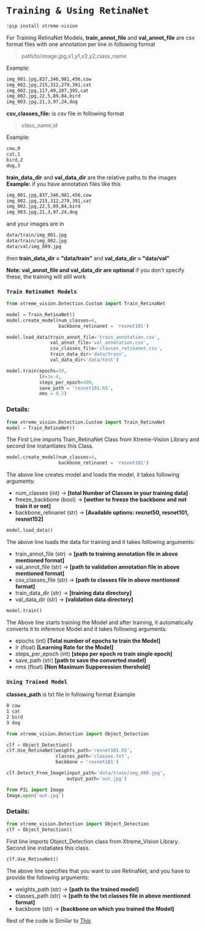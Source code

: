 # **`Training & Using RetinaNet`**
```python
!pip install xtreme-vision
```
For Training RetinaNet Models,
**train_annot_file** and **val_annot_file** are csv format files with one annotation per line in following format
> path/to/image.jpg,x1,y1,x2,y2,class_name

Example:
```bash
img_001.jpg,837,346,981,456,cow
img_002.jpg,215,312,279,391,cat
img_002.jpg,117,49,287,395,cat
img_002.jpg,22,5,89,84,bird
img_003.jpg,21,3,97,24,dog
```
**csv_classes_file:** is csv file in following format
>class_name,id

Example:
```bash
cow,0
cat,1
bird,2
dog,3
```
**train_data_dir** and **val_data_dir** are the relative paths to the images
**Example:**
if you have annotation files like this
```bash
img_001.jpg,837,346,981,456,cow
img_002.jpg,215,312,279,391,cat
img_002.jpg,22,5,89,84,bird
img_003.jpg,21,3,97,24,dog
```
and your images are in
```bash
data/train/img_001.jpg
data/train/img_002.jpg
data/val/img_009.jpg
```
then **train_data_dir = "data/train"**
and **val_data_dir = "data/val"**

**Note: val_annot_file and val_data_dir are optional** if you don't specify these, the training will still work
### **`Train RetinaNet Models`** 

```python
from xtreme_vision.Detection.Custom import Train_RetinaNet

model = Train_RetinaNet()
model.create_model(num_classes=4, 
                   backbone_retinanet = 'resnet101')

model.load_data(train_annot_file='train_annotation.csv', 
                val_annot_file='val_annotation.csv', 
                csv_classes_file='classes_retinanet.csv', 
                train_data_dir='data/train', 
                val_data_dir='data/test')

model.train(epochs=30, 
            lr=1e-4, 
            steps_per_epoch=400,
            save_path = 'resnet101.h5',
            nms = 0.2)
```

### Details:
```python
from xtreme_vision.Detection.Custom import Train_RetinaNet
model = Train_RetinaNet()
```
The First Line imports Train_RetinaNet Class from Xtreme-Vision Library and
second line Instantiates this Class.

```python
model.create_model(num_classes=4, 
                   backbone_retinanet = 'resnet101')
```
The above line creates model and loads the model, it takes following arguments:
  - num_classes (int) -> **[total Number of Classes in your training data]**
  - freeze_backbone (bool) -> **[wether to freeze the backbone and not train it or not]**
  - backbone_retinanet (str) -> **[Available options: resnet50, resnet101, resnet152]**

```python
model.load_data()
```
The above line loads the data for training and it takes following arguments:
  - train_annot_file (str) -> **[path to training annotation file in above mentioned format]**
  - val_annot_file (str) -> **[path to validation annotation file in above mentioned format]**
  - csv_classes_file (str) -> **[path to classes file in above mentioned format]**
  - train_data_dir (str) -> **[training data directory]**
  - val_data_dir (str) -> **[validation data directory]**

```python
model.train()
```
The Above line starts training the Model and after training, it automatically converts it to inference Model and it takes following arguments:
  - epochs (int) **[Total number of epochs to train the Model]**
  - lr (float) **[Learning Rate for the Model]**
  - steps_per_epoch (int) **[steps per epoch ro train single epoch]**
  - save_path (str) **[path to save the converted model]**
  - nms (float) **[Non Maximum Supperession thershold]**

### **`Using Trained Model`**

**classes_path** is txt file in following format
Example

```bash
0 cow
1 cat
2 bird
3 dog
```
```python
from xtreme_vision.Detection import Object_Detection

clf = Object_Detection()
clf.Use_RetinaNet(weights_path='resnet101.h5', 
                  classes_path='classes.txt',
                  backbone = 'resnet101')

clf.Detect_From_Image(input_path='data/train/img_000.jpg', 
                      output_path='out.jpg')

from PIL import Image
Image.open('out.jpg')
```
### Details:
```python
from xtreme_vision.Detection import Object_Detection
clf = Object_Detection()
```
First line imports Object_Detection class from Xtreme_Vision Library.
Second line instatiates this class.

```python
clf.Use_RetinaNet()
```
The above line specifies that you want to use RetinaNet, and you have to provide the following arguments:
  - weights_path (str) -> **[path to the trained model]**
  - classes_path (str) -> **[path to the txt classes file in above mentioned format]**
  - backbone (str) -> **[backbone on which you trained the Model]**

Rest of the code is Similar to [This](Object-Detection.md)

